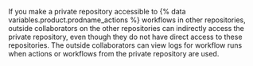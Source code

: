 If you make a private repository accessible to {% data variables.product.prodname_actions %} workflows in other repositories, outside collaborators on the other repositories can indirectly access the private repository, even though they do not have direct access to these repositories. The outside collaborators can view logs for workflow runs when actions or workflows from the private repository are used.
